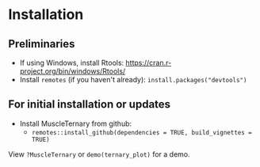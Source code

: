 # Installation

## Preliminaries

- If using Windows, install Rtools: https://cran.r-project.org/bin/windows/Rtools/
- Install `remotes` (if you haven't already): `install.packages("devtools")`

## For initial installation or updates

- Install MuscleTernary from github:
	- `remotes::install_github(dependencies = TRUE, build_vignettes = TRUE)`

View `?MuscleTernary` or `demo(ternary_plot)` for a demo.
